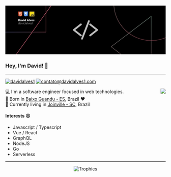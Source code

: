 ![banner](https://github.com/davidalves1/davidalves1/blob/master/davidalves1.jpg)

### Hey, I'm David! 👋
---

[![davidalves1](https://img.shields.io/badge/-davidalves1-blue?logo=Linkedin&logoColor=white)](https://www.linkedin.com/in/davidalves1/)
[![contato@davidalves1.com](https://img.shields.io/badge/-contato@davidalves1.com-red?logo=Gmail&logoColor=white)](mailto:contato@davidalves1.com)

<a href="#">
	<img
		align="right"
		src="https://github-readme-stats.vercel.app/api?username=davidalves1&show_icons=true&include_all_commits=true"
	/>
</a>

:computer: I'm a software engineer focused in web technologies.  
:sunrise_over_mountains: Born in [Baixo Guandu - ES](https://goo.gl/maps/xiRzHQqYXNUQVcJ47), Brazil :heart:  
:city_sunrise: Currently living in [Joinville - SC](https://goo.gl/maps/EhLiTyaAVwzHyfqo6), Brazil  

#### Interests :heart_eyes:

- Javascript / Typescript
- Vue / React
- GraphQL
- NodeJS
- Go
- Serverless

---

<p align="center">
	<img
		alt="Trophies" 
		src="https://github-profile-trophy.vercel.app/?username=davidalves1&row=1&column=6" 
	/>
</p>
